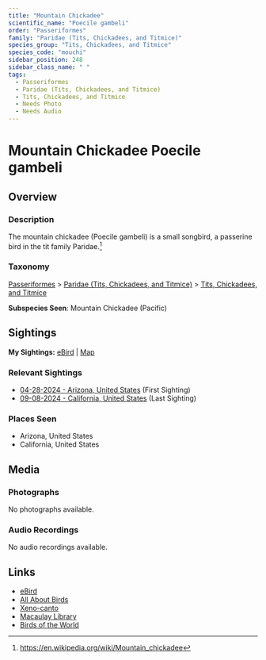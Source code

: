 ```yaml
---
title: "Mountain Chickadee"
scientific_name: "Poecile gambeli"
order: "Passeriformes"
family: "Paridae (Tits, Chickadees, and Titmice)"
species_group: "Tits, Chickadees, and Titmice"
species_code: "mouchi"
sidebar_position: 248
sidebar_class_name: " "
tags: 
  - Passeriformes
  - Paridae (Tits, Chickadees, and Titmice)
  - Tits, Chickadees, and Titmice
  - Needs Photo
  - Needs Audio
---
```


# Mountain Chickadee <span className='sci_name'>Poecile gambeli</span>

## Overview

### Description
The mountain chickadee (Poecile gambeli) is a small songbird, a passerine bird in the tit family Paridae.[^1]

[^1]: https://en.wikipedia.org/wiki/Mountain_chickadee

### Taxonomy
[Passeriformes](/tags/passeriformes) > [Paridae (Tits, Chickadees, and Titmice)](/tags/paridae-tits-chickadees-and-titmice) > [Tits, Chickadees, and Titmice](/tags/tits-chickadees-and-titmice)

**Subspecies Seen**: Mountain Chickadee (Pacific)


## Sightings

**My Sightings:** [eBird](https://ebird.org/lifelist?r=world&time=life&spp=mouchi) | [Map](/map?species_code=mouchi)

### Relevant Sightings

* [04-28-2024 - Arizona, United States](https://ebird.org/checklist/S170824764) (First Sighting)
* [09-08-2024 - California, United States](https://ebird.org/checklist/S194427186) (Last Sighting)

### Places Seen

* Arizona, United States
* California, United States



## Media
### Photographs
No photographs available.

### Audio Recordings
No audio recordings available.

## Links
* [eBird](https://ebird.org/species/mouchi) 
* [All About Birds](https://www.allaboutbirds.org/guide/mouchi) 
* [Xeno-canto](https://www.xeno-canto.org/species/poecile-gambeli) 
* [Macaulay Library](https://search.macaulaylibrary.org/catalog?taxonCode=mouchi&sort=rating_rank_desc)
* [Birds of the World](https://birdsoftheworld.org/bow/species/mouchi)
